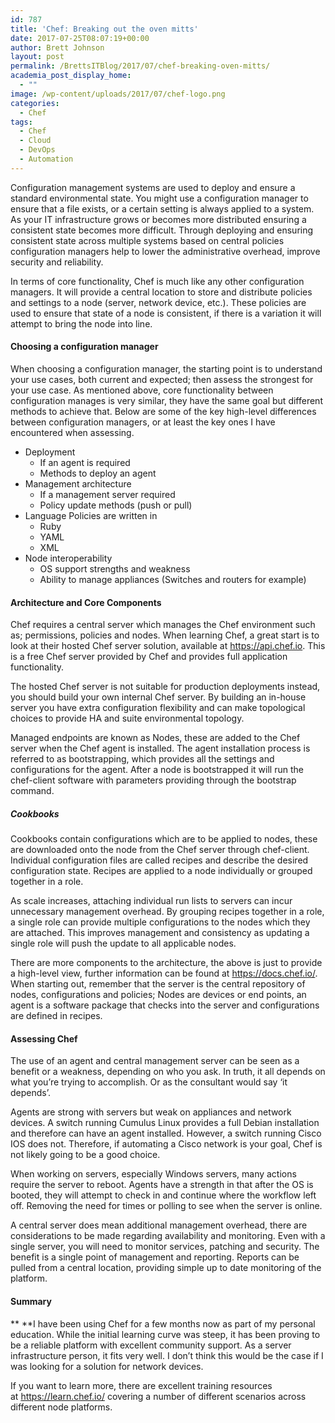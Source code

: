 ```yaml
---
id: 787
title: 'Chef: Breaking out the oven mitts'
date: 2017-07-25T08:07:19+00:00
author: Brett Johnson
layout: post
permalink: /BrettsITBlog/2017/07/chef-breaking-oven-mitts/
academia_post_display_home:
  - ""
image: /wp-content/uploads/2017/07/chef-logo.png
categories:
  - Chef
tags:
  - Chef
  - Cloud
  - DevOps
  - Automation
---
```


Configuration management systems are used to deploy and ensure a standard environmental state. You might use a configuration manager to ensure that a file exists, or a certain setting is always applied to a system. As your IT infrastructure grows or becomes more distributed ensuring a consistent state becomes more difficult. Through deploying and ensuring consistent state across multiple systems based on central policies configuration managers help to lower the administrative overhead, improve security and reliability.

In terms of core functionality, Chef is much like any other configuration managers. It will provide a central location to store and distribute policies and settings to a node (server, network device, etc.). These policies are used to ensure that state of a node is consistent, if there is a variation it will attempt to bring the node into line.

#### **Choosing a configuration manager**

When choosing a configuration manager, the starting point is to understand your use cases, both current and expected; then assess the strongest for your use case. As mentioned above, core functionality between configuration manages is very similar, they have the same goal but different methods to achieve that. Below are some of the key high-level differences between configuration managers, or at least the key ones I have encountered when assessing.

  * Deployment 
      * If an agent is required
      * Methods to deploy an agent
  * Management architecture 
      * If a management server required
      * Policy update methods (push or pull)
  * Language Policies are written in 
      * Ruby
      * YAML
      * XML
  * Node interoperability 
      * OS support strengths and weakness
      * Ability to manage appliances (Switches and routers for example)

#### Architecture and Core Components

Chef requires a central server which manages the Chef environment such as; permissions, policies and nodes. When learning Chef, a great start is to look at their hosted Chef server solution, available at <https://api.chef.io>. This is a free Chef server provided by Chef and provides full application functionality.

The hosted Chef server is not suitable for production deployments instead, you should build your own internal Chef server. By building an in-house server you have extra configuration flexibility and can make topological choices to provide HA and suite environmental topology.

Managed endpoints are known as Nodes, these are added to the Chef server when the Chef agent is installed. The agent installation process is referred to as bootstrapping, which provides all the settings and configurations for the agent. After a node is bootstrapped it will run the chef-client software with parameters providing through the bootstrap command.

##### Cookbooks

Cookbooks contain configurations which are to be applied to nodes, these are downloaded onto the node from the Chef server through chef-client. Individual configuration files are called recipes and describe the desired configuration state. Recipes are applied to a node individually or grouped together in a role.

As scale increases, attaching individual run lists to servers can incur unnecessary management overhead. By grouping recipes together in a role, a single role can provide multiple configurations to the nodes which they are attached. This improves management and consistency as updating a single role will push the update to all applicable nodes.

There are more components to the architecture, the above is just to provide a high-level view, further information can be found at <https://docs.chef.io/>. When starting out, remember that the server is the central repository of nodes, configurations and policies; Nodes are devices or end points, an agent is a software package that checks into the server and configurations are defined in recipes.

#### Assessing Chef

The use of an agent and central management server can be seen as a benefit or a weakness, depending on who you ask. In truth, it all depends on what you’re trying to accomplish. Or as the consultant would say ‘it depends’.

Agents are strong with servers but weak on appliances and network devices. A switch running Cumulus Linux provides a full Debian installation and therefore can have an agent installed. However, a switch running Cisco IOS does not. Therefore, if automating a Cisco network is your goal, Chef is not likely going to be a good choice.

When working on servers, especially Windows servers, many actions require the server to reboot. Agents have a strength in that after the OS is booted, they will attempt to check in and continue where the workflow left off. Removing the need for times or polling to see when the server is online.

A central server does mean additional management overhead, there are considerations to be made regarding availability and monitoring. Even with a single server, you will need to monitor services, patching and security. The benefit is a single point of management and reporting. Reports can be pulled from a central location, providing simple up to date monitoring of the platform.

#### Summary

** **I have been using Chef for a few months now as part of my personal education. While the initial learning curve was steep, it has been proving to be a reliable platform with excellent community support. As a server infrastructure person, it fits very well. I don’t think this would be the case if I was looking for a solution for network devices.

If you want to learn more, there are excellent training resources at <https://learn.chef.io/> covering a number of different scenarios across different node platforms.